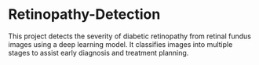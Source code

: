 # Retinopathy-Detection
This project detects the severity of diabetic retinopathy from retinal fundus images using a deep learning model. It classifies images into multiple stages to assist early diagnosis and treatment planning.

